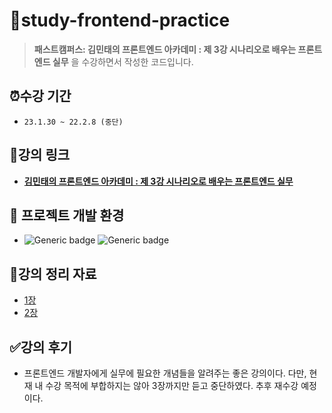 # 📂study-frontend-practice

> **패스트캠퍼스: 김민태의 프론트엔드 아카데미 : 제 3강 시나리오로 배우는 프론트엔드 실무** 을 수강하면서 작성한 코드입니다.

## ⏰수강 기간

- `23.1.30 ~ 22.2.8 (중단)`

## 🔗강의 링크

- **[김민태의 프론트엔드 아카데미 : 제 3강 시나리오로 배우는 프론트엔드 실무](https://fastcampus.co.kr/dev_academy_kmt3)**

## 📌 프로젝트 개발 환경

- ![Generic badge](https://img.shields.io/badge/nodejs-v16.16.0-blue.svg) ![Generic badge](https://img.shields.io/badge/npm-v8.14.0-blue.svg)

## 📝강의 정리 자료

- [1장](docs/Chapter1.md)
- [2장](docs/Chapter2.md)

## ✅강의 후기

- 프론트엔드 개발자에게 실무에 필요한 개념들을 알려주는 좋은 강의이다. 다만, 현재 내 수강 목적에 부합하지는 않아 3장까지만 듣고 중단하였다. 추후 재수강 예정이다.
